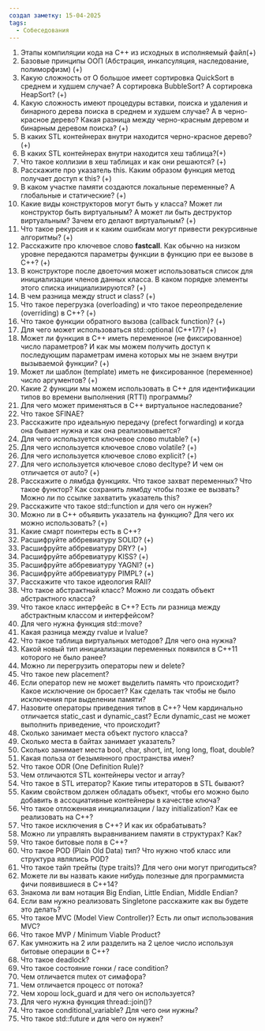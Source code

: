 ```yaml
---
создал заметку: 15-04-2025
tags:
  - Собеседования
---
```

1. Этапы компиляции кода на C++ из исходных в исполняемый файл(+)
2. Базовые принципы ООП (Абстрация, инкапсуляция, наследование, полиморфизм) (+)
3. Какую сложность от О большое имеет сортировка QuickSort в среднем и худшем случае? А сортировка BubbleSort? А сортировка HeapSort? (+)
4. Какую сложность имеют процедуры вставки, поиска и удаления и бинарного дерева поиска в среднем и худшем случае? А в черно-красное дерево? Какая разница между черно-красным деревом и бинарным деревом поиска? (+)
5. В каких STL контейнерах внутри находится черно-красное дерево?(+)
6. В каких STL контейнерах внутри находится хеш таблица?(+)
7. Что такое коллизии в хеш таблицах и как они решаются? (+)
8. Расскажите про указатель this. Каким образом функция метод получает доступ к this? (+)
9. В каком участке памяти создаются локальные переменные? А глобальные и статические? (+)
10. Какие виды конструкторов могут быть у класса? Может ли конструктор быть виртуальным? А может ли быть деструктор виртуальным? Зачем его делают виртуальным? (+)
11. Что такое рекурсия и к каким ошибкам могут привести рекурсивные алгоритмы? (+)
12. Расскажите про ключевое слово __fastcall__. Как обычно на низком уровне передаются параметры функции в функцию при ее вызове в С++? (+)
13. В конструкторе после двоеточия может использоваться список для инициализации членов данных класса. В каком порядке элементы этого списка инициализируются? (+)
14. В чем разница между struct и class? (+)
15. Что такое перегрузка (overloading) и что такое переопределение (overriding) в С++? (+)
16. Что такое функции обратного вызова (callback function)? (+)
17. Для чего может использоваться std::optional (C++17)? (+)
18. Может ли функция в С++ иметь переменное (не фиксированное) число параметров? И как мы можем получить доступ к последующим параметрам имена которых мы не знаем внутри вызываемой функции? (+)
19. Может ли шаблон (template) иметь не фиксированное (переменное) число аргументов? (+)
20. Какие 2 функции мы можем использовать в С++ для идентификации типов во времени выполнения (RTTI) программы?
21. Для чего может применяться в С++ виртуальное наследование?
22. Что такое SFINAE?
23. Расскажите про идеальную передачу (prefect forwarding) и когда она бывает нужна и как она реализовывается?
24. Для чего используется ключевое слово mutable? (+)
25. Для чего используется ключевое слово volatile? (+)
26. Для чего используется ключевое слово explicit? (+)
27. Для чего используется ключевое слово decltype? И чем он отличается от auto? (+)
28. Расскажите о лямбда функциях. Что такое захват переменных? Что такое функтор? Как сохранить лямбду чтобы позже ее вызвать? Можно ли по ссылке захватить указатель this?
29. Расскажите что такое std::function и для чего он нужен?
30. Можно ли в С++ объявить указатель на функцию? Для чего их можно использовать? (+)
31. Какие смарт поинтеры есть в С++?
32. Расшифруйте аббревиатуру SOLID? (+)
33. Расшифруйте аббревиатуру DRY? (+)
34. Расшифруйте аббревиатуру KISS? (+)
35. Расшифруйте аббревиатуру YAGNI? (+)
36. Расшифруйте аббревиатуру PIMPL? (+)
37. Расскажите что такое идеология RAII?
38. Что такое абстрактный класс? Можно ли создать объект абстрактного класса?
39. Что такое класс интерфейс в С++? Есть ли разница между абстрактным классом и интерфейсом?
40. Для чего нужна функция std::move?
41. Какая разница между rvalue и lvalue?
42. Что такое таблица виртуальных методов? Для чего она нужна?
43. Какой новый тип инициализации переменных появился в С++11 которого не было ранее?
44. Можно ли перегрузить операторы new и delete?
45. Что такое new placement?
46. Если оператор new не может выделить память что происходит? Какое исключение он бросает? Как сделать так чтобы не было исключения при выделении памяти?
47. Назовите операторы приведения типов в С++? Чем кардинально отличается static_cast и dynamic_cast? Если dynamic_cast не может выполнить приведение, что происходит?
48. Сколько занимает места объект пустого класса?
49. Сколько места в байтах занимает указатель?
50. Сколько занимает места bool, char, short, int, long long, float, double?
51. Какая польза от безымянного пространства имен?
52. Что такое ODR (One Definition Rule)?
53. Чем отличаются STL контейнеры vector и array?
54. Что такое в STL итератор? Какие типы итераторов в STL бывают?
55. Каким свойством должен обладать объект, чтобы его можно было добавить в ассоциативные контейнеры в качестве ключа?
56. Что такое отложенная инициализации / lazy initialization? Как ее реализовать на С++?
57. Что такое исключения в С++? И как их обрабатывать?
58. Можно ли управлять выравниванием памяти в структурах? Как?
59. Что такое битовые поля в С++?
60. Что такое POD (Plain Old Data) тип? Что нужно чтоб класс или структура являлись POD?
61. Что такое тайп трейты (type traits)? Для чего они могут пригодиться?
62. Можете ли вы назвать какие нибудь полезные для программиста фичи появившиеся в С++14?
63. Знакома ли вам нотация Big Endian, Little Endian, Middle Endian?
64. Если вам нужно реализовать Singletone расскажите как вы будете это делать?
65. Что такое MVC (Model View Controller)? Есть ли опыт использования MVC?
66. Что такое MVP / Minimum Viable Product?
67. Как умножить на 2 или разделить на 2 целое число используя битовые операции в С++?
68. Что такое deadlock?
69. Что такое состояние гонки / race condition?
70. Чем отличается mutex от симафора?
71. Чем отличается процесс от потока?
72. Чем хорош lock_guard и для чего он используется?
73. Для чего нужна функция thread::join()?
74. Что такое conditional_variable? Для чего они нужны?
75. Что такое std::future и для чего он нужен?
    